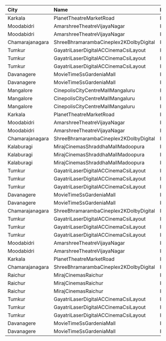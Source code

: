 | City            | Name                                   | Language |  Time | Type        | Price | Capacity | Booked |
| :-------------- | :------------------------------------- | :------- | ----: | :---------- | ----: | -------: | -----: |
| Karkala         | PlanetTheatreMarketRoad                | Kannada  | 10:00 | FirstClass  |  100₹ |       98 |     70 |
| Moodabidri      | AmarshreeTheatreVijayaNagar            | Kannada  | 10:00 | Balcony     |  100₹ |      192 |    152 |
| Moodabidri      | AmarshreeTheatreVijayaNagar            | Kannada  | 10:00 | SecondClass |   90₹ |      368 |    368 |
| Chamarajanagara | ShreeBhramarambaCineplex2KDolbyDigital | Kannada  | 10:00 | Balcony     |  100₹ |      112 |     66 |
| Tumkur          | GayatriLaserDigitalACCinemaCsiLayout   | Kannada  | 10:30 | Balcony     |  110₹ |      209 |    138 |
| Tumkur          | GayatriLaserDigitalACCinemaCsiLayout   | Kannada  | 10:30 | MiniBalcony |  100₹ |      210 |    140 |
| Tumkur          | GayatriLaserDigitalACCinemaCsiLayout   | Kannada  | 10:30 | Second      |   80₹ |      219 |    144 |
| Davanagere      | MovieTimeSsGardeniaMall                | Kannada  | 10:45 | Premier     |  100₹ |      160 |      2 |
| Davanagere      | MovieTimeSsGardeniaMall                | Kannada  | 10:45 | Gold        |  130₹ |       41 |      2 |
| Mangalore       | CinepolisCityCentreMallMangaluru       | Kannada  | 13:00 | Normal      |  150₹ |       28 |      0 |
| Mangalore       | CinepolisCityCentreMallMangaluru       | Kannada  | 13:00 | Executive   |  150₹ |      133 |      0 |
| Mangalore       | CinepolisCityCentreMallMangaluru       | Kannada  | 13:00 | Premium     |  150₹ |       58 |      0 |
| Karkala         | PlanetTheatreMarketRoad                | Kannada  | 13:00 | FirstClass  |  100₹ |       98 |     70 |
| Moodabidri      | AmarshreeTheatreVijayaNagar            | Kannada  | 13:00 | Balcony     |  100₹ |      192 |    152 |
| Moodabidri      | AmarshreeTheatreVijayaNagar            | Kannada  | 13:00 | SecondClass |   90₹ |      368 |    368 |
| Chamarajanagara | ShreeBhramarambaCineplex2KDolbyDigital | Kannada  | 13:00 | Balcony     |  100₹ |      112 |     66 |
| Kalaburagi      | MirajCinemasShraddhaMallMadoopura      | Kannada  | 13:30 | Special     |  160₹ |       60 |      0 |
| Kalaburagi      | MirajCinemasShraddhaMallMadoopura      | Kannada  | 13:30 | Executive   |  180₹ |      236 |      0 |
| Kalaburagi      | MirajCinemasShraddhaMallMadoopura      | Kannada  | 13:30 | Gold        |  350₹ |       20 |      2 |
| Tumkur          | GayatriLaserDigitalACCinemaCsiLayout   | Kannada  | 13:30 | Balcony     |  110₹ |      209 |    138 |
| Tumkur          | GayatriLaserDigitalACCinemaCsiLayout   | Kannada  | 13:30 | MiniBalcony |  100₹ |      210 |    140 |
| Tumkur          | GayatriLaserDigitalACCinemaCsiLayout   | Kannada  | 13:30 | Second      |   80₹ |      219 |    144 |
| Davanagere      | MovieTimeSsGardeniaMall                | Kannada  | 16:00 | Premier     |  130₹ |      160 |      0 |
| Davanagere      | MovieTimeSsGardeniaMall                | Kannada  | 16:00 | Gold        |  150₹ |       41 |      0 |
| Chamarajanagara | ShreeBhramarambaCineplex2KDolbyDigital | Kannada  | 16:00 | Balcony     |  100₹ |      112 |     66 |
| Tumkur          | GayatriLaserDigitalACCinemaCsiLayout   | Kannada  | 17:00 | Balcony     |  110₹ |      209 |    138 |
| Tumkur          | GayatriLaserDigitalACCinemaCsiLayout   | Kannada  | 17:00 | MiniBalcony |  100₹ |      210 |    140 |
| Tumkur          | GayatriLaserDigitalACCinemaCsiLayout   | Kannada  | 17:00 | Second      |   80₹ |      219 |    144 |
| Moodabidri      | AmarshreeTheatreVijayaNagar            | Kannada  | 18:30 | Balcony     |  100₹ |      192 |    152 |
| Moodabidri      | AmarshreeTheatreVijayaNagar            | Kannada  | 18:30 | SecondClass |   90₹ |      368 |    368 |
| Karkala         | PlanetTheatreMarketRoad                | Kannada  | 19:00 | FirstClass  |  100₹ |       98 |     70 |
| Chamarajanagara | ShreeBhramarambaCineplex2KDolbyDigital | Kannada  | 19:00 | Balcony     |  100₹ |      112 |     66 |
| Raichur         | MirajCinemasRaichur                    | Kannada  | 19:30 | Silver      |  140₹ |       30 |      0 |
| Raichur         | MirajCinemasRaichur                    | Kannada  | 19:30 | Executive   |  160₹ |       90 |      0 |
| Raichur         | MirajCinemasRaichur                    | Kannada  | 19:30 | Gold        |  180₹ |       61 |      0 |
| Tumkur          | GayatriLaserDigitalACCinemaCsiLayout   | Kannada  | 20:00 | Balcony     |  110₹ |      209 |    138 |
| Tumkur          | GayatriLaserDigitalACCinemaCsiLayout   | Kannada  | 20:00 | MiniBalcony |  100₹ |      210 |    140 |
| Tumkur          | GayatriLaserDigitalACCinemaCsiLayout   | Kannada  | 20:00 | Second      |   80₹ |      219 |    144 |
| Davanagere      | MovieTimeSsGardeniaMall                | Kannada  | 21:00 | Premier     |  130₹ |      160 |      6 |
| Davanagere      | MovieTimeSsGardeniaMall                | Kannada  | 21:00 | Gold        |  150₹ |       41 |      0 |